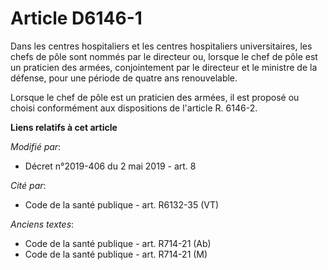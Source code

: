 # Article D6146-1

Dans les centres hospitaliers et les centres hospitaliers universitaires, les chefs de pôle sont nommés par le directeur ou,
lorsque le chef de pôle est un praticien des armées, conjointement par le directeur et le ministre de la défense, pour une
période de quatre ans renouvelable.

Lorsque le chef de pôle est un praticien des armées, il est proposé ou choisi conformément aux dispositions de l'article R.
6146-2.

**Liens relatifs à cet article**

_Modifié par_:

  - Décret n°2019-406 du 2 mai 2019 - art. 8

_Cité par_:

  - Code de la santé publique - art. R6132-35 (VT)

_Anciens textes_:

  - Code de la santé publique - art. R714-21 (Ab)
  - Code de la santé publique - art. R714-21 (M)
